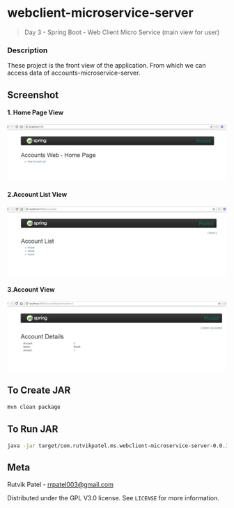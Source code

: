 # webclient-microservice-server
> Day 3 - Spring Boot - Web Client Micro Service (main view for user)

### Description
These project is the front view of the application. From which we can access data of accounts-microservice-server.


## Screenshot
#### 1. Home Page View
![](webclient-microservice-server-master3.1.JPG)

#### 2.Account List View
![](webclient-microservice-server-master3.2.JPG)

#### 3.Account View
![](webclient-microservice-server-master3.3.JPG)


## To Create JAR

```sh
mvn clean package
```


## To Run JAR

```sh
java -jar target/com.rutvikpatel.ms.webclient-microservice-server-0.0.1-SNAPSHOT.jar
```


## Meta

Rutvik Patel - rrpatel003@gmail.com

Distributed under the GPL V3.0 license. See ``LICENSE`` for more information.
